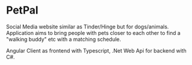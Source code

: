 # PetPal 

Social Media website similar as Tinder/Hinge but for dogs/animals.
Application aims to bring people with pets closer to each other to find a "walking buddy" etc with a matching schedule.

Angular Client as frontend with Typescript,
.Net Web Api for backend with C#.
